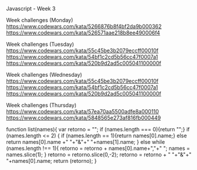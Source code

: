 Javascript - Week 3

Week challenges (Monday) 
https://www.codewars.com/kata/5266876b8f4bf2da9b000362
https://www.codewars.com/kata/526571aae218b8ee490006f4

Week challenges (Tuesday) 
https://www.codewars.com/kata/55c45be3b2079eccff00010f
https://www.codewars.com/kata/54bf1c2cd5b56cc47f0007a1
https://www.codewars.com/kata/520b9d2ad5c005041100000f

Week challenges (Wednesday)
https://www.codewars.com/kata/55c45be3b2079eccff00010f
https://www.codewars.com/kata/54bf1c2cd5b56cc47f0007a1
https://www.codewars.com/kata/520b9d2ad5c005041100000f

Week challenges (Thursday) 
https://www.codewars.com/kata/57ea70aa5500adfe8a000110
https://www.codewars.com/kata/5848565e273af816fb000449

function list(names){
  var retorno = "";
  if (names.length === 0){return "";}
  if (names.length <= 2)
    {
      if (names.length == 1){return names[0].name;}
      else
        return names[0].name +" "+"&"+" "+names[1].name;
    }
  else
    while (names.length !== 1){
      retorno = retorno + names[0].name+","+" ";
      names = names.slice(1);
  }
  retorno = retorno.slice(0,-2);
  retorno = retorno + " "+"&"+" "+names[0].name;
  return (retorno);
}


